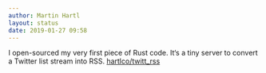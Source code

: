 ```yaml
---
author: Martin Hartl
layout: status
date: 2019-01-27 09:58
---
```

I open-sourced my very first piece of Rust code. It‘s a tiny server to convert a Twitter list stream into RSS.
[hartlco/twitt_rss](https://github.com/hartlco/twitt_rss)